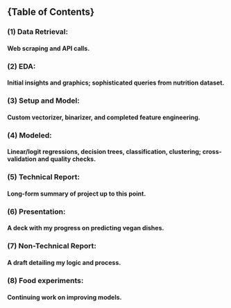 ## {Table of Contents}
### (1) Data Retrieval:
#### Web scraping and API calls.
### (2) EDA:
#### Initial insights and graphics; sophisticated queries from nutrition dataset.
### (3) Setup and Model:
#### Custom vectorizer, binarizer, and completed feature engineering.
### (4) Modeled:
#### Linear/logit regressions, decision trees, classification, clustering; cross-validation and quality checks.
### (5) Technical Report:
#### Long-form summary of project up to this point.
### (6) Presentation:
#### A deck with my progress on predicting vegan dishes.
### (7) Non-Technical Report:
#### A draft detailing my logic and process.
### (8) Food experiments:
#### Continuing work on improving models.
